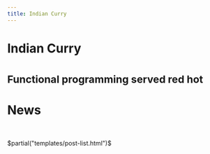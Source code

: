 ```yaml
---
title: Indian Curry
---
```


<div class="page-header text-center">

# Indian Curry

# <small> Functional programming served red hot </small>

</div>

# News

<br/>

$partial("templates/post-list.html")$
